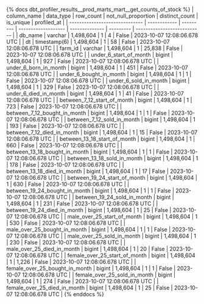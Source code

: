 {% docs dbt_profiler_results__prod_marts_mart__get_counts_of_stock  %}
| column_name                    | data_type    | row_count | not_null_proportion | distinct_count | is_unique | profiled_at                 |
| ------------------------------ | ------------ | --------- | ------------------- | -------------- | --------- | --------------------------- |
| db_name                        | varchar      | 1,498,604 |                   1 |              4 |     False | 2023-10-07 12:08:06.678 UTC |
| dt                             | timestamp(6) | 1,498,604 |                   1 |             58 |     False | 2023-10-07 12:08:06.678 UTC |
| farm_id                        | varchar      | 1,498,604 |                   1 |         25,838 |     False | 2023-10-07 12:08:06.678 UTC |
| under_6_start_of_month         | bigint       | 1,498,604 |                   1 |            927 |     False | 2023-10-07 12:08:06.678 UTC |
| under_6_born_in_month          | bigint       | 1,498,604 |                   1 |            451 |     False | 2023-10-07 12:08:06.678 UTC |
| under_6_bought_in_month        | bigint       | 1,498,604 |                   1 |              1 |     False | 2023-10-07 12:08:06.678 UTC |
| under_6_sold_in_month          | bigint       | 1,498,604 |                   1 |            329 |     False | 2023-10-07 12:08:06.678 UTC |
| under_6_died_in_month          | bigint       | 1,498,604 |                   1 |             41 |     False | 2023-10-07 12:08:06.678 UTC |
| between_7_12_start_of_month    | bigint       | 1,498,604 |                   1 |            723 |     False | 2023-10-07 12:08:06.678 UTC |
| between_7_12_bought_in_month   | bigint       | 1,498,604 |                   1 |              1 |     False | 2023-10-07 12:08:06.678 UTC |
| between_7_12_sold_in_month     | bigint       | 1,498,604 |                   1 |            193 |     False | 2023-10-07 12:08:06.678 UTC |
| between_7_12_died_in_month     | bigint       | 1,498,604 |                   1 |             15 |     False | 2023-10-07 12:08:06.678 UTC |
| between_13_18_start_of_month   | bigint       | 1,498,604 |                   1 |            660 |     False | 2023-10-07 12:08:06.678 UTC |
| between_13_18_bought_in_month  | bigint       | 1,498,604 |                   1 |              1 |     False | 2023-10-07 12:08:06.678 UTC |
| between_13_18_sold_in_month    | bigint       | 1,498,604 |                   1 |            178 |     False | 2023-10-07 12:08:06.678 UTC |
| between_13_18_died_in_month    | bigint       | 1,498,604 |                   1 |             17 |     False | 2023-10-07 12:08:06.678 UTC |
| between_19_24_start_of_month   | bigint       | 1,498,604 |                   1 |            630 |     False | 2023-10-07 12:08:06.678 UTC |
| between_19_24_bought_in_month  | bigint       | 1,498,604 |                   1 |              1 |     False | 2023-10-07 12:08:06.678 UTC |
| between_19_24_sold_in_month    | bigint       | 1,498,604 |                   1 |            231 |     False | 2023-10-07 12:08:06.678 UTC |
| between_19_24_died_in_month    | bigint       | 1,498,604 |                   1 |             25 |     False | 2023-10-07 12:08:06.678 UTC |
| male_over_25_start_of_month    | bigint       | 1,498,604 |                   1 |            530 |     False | 2023-10-07 12:08:06.678 UTC |
| male_over_25_bought_in_month   | bigint       | 1,498,604 |                   1 |              1 |     False | 2023-10-07 12:08:06.678 UTC |
| male_over_25_sold_in_month     | bigint       | 1,498,604 |                   1 |            230 |     False | 2023-10-07 12:08:06.678 UTC |
| male_over_25_died_in_month     | bigint       | 1,498,604 |                   1 |             20 |     False | 2023-10-07 12:08:06.678 UTC |
| female_over_25_start_of_month  | bigint       | 1,498,604 |                   1 |          1,226 |     False | 2023-10-07 12:08:06.678 UTC |
| female_over_25_bought_in_month | bigint       | 1,498,604 |                   1 |              1 |     False | 2023-10-07 12:08:06.678 UTC |
| female_over_25_sold_in_month   | bigint       | 1,498,604 |                   1 |            274 |     False | 2023-10-07 12:08:06.678 UTC |
| female_over_25_died_in_month   | bigint       | 1,498,604 |                   1 |             25 |     False | 2023-10-07 12:08:06.678 UTC |
{% enddocs %}
